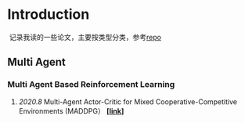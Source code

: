 # Introduction

​	记录我读的一些论文，主要按类型分类，参考[repo](https://github.com/xwzhong/papernote) 

## Multi Agent 

### Multi Agent Based Reinforcement  Learning

1. *2020.8*  Multi-Agent Actor-Critic for Mixed Cooperative-Competitive Environments (MADDPG） **[[link](https://arxiv.org/abs/1706.02275)]** 



